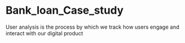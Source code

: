 # Bank_loan_Case_study
User analysis is the process by which we track how users engage and interact with our digital product 
